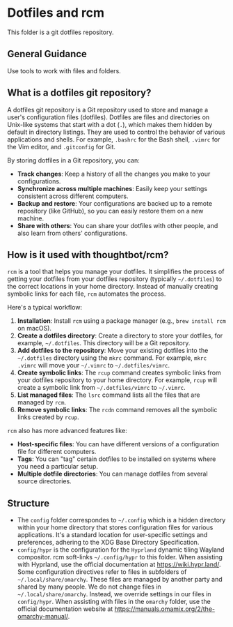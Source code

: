 # Dotfiles and rcm

This folder is a git dotfiles repository.

## General Guidance

Use tools to work with files and folders.

## What is a dotfiles git repository?

A dotfiles git repository is a Git repository used to store and manage a user's configuration files (dotfiles). Dotfiles are files and directories on Unix-like systems that start with a dot (`.`), which makes them hidden by default in directory listings. They are used to control the behavior of various applications and shells. For example, `.bashrc` for the Bash shell, `.vimrc` for the Vim editor, and `.gitconfig` for Git.

By storing dotfiles in a Git repository, you can:

- **Track changes**: Keep a history of all the changes you make to your configurations.
- **Synchronize across multiple machines**: Easily keep your settings consistent across different computers.
- **Backup and restore**: Your configurations are backed up to a remote repository (like GitHub), so you can easily restore them on a new machine.
- **Share with others**: You can share your dotfiles with other people, and also learn from others' configurations.

## How is it used with thoughtbot/rcm?

`rcm` is a tool that helps you manage your dotfiles. It simplifies the process of getting your dotfiles from your dotfiles repository (typically `~/.dotfiles`) to the correct locations in your home directory. Instead of manually creating symbolic links for each file, `rcm` automates the process.

Here's a typical workflow:

1. **Installation**: Install `rcm` using a package manager (e.g., `brew install rcm` on macOS).
2. **Create a dotfiles directory**: Create a directory to store your dotfiles, for example, `~/.dotfiles`. This directory will be a Git repository.
3. **Add dotfiles to the repository**: Move your existing dotfiles into the `~/.dotfiles` directory using the `mkrc` command. For example, `mkrc .vimrc` will move your `~/.vimrc` to `~/.dotfiles/vimrc`.
4. **Create symbolic links**: The `rcup` command creates symbolic links from your dotfiles repository to your home directory. For example, `rcup` will create a symbolic link from `~/.dotfiles/vimrc` to `~/.vimrc`.
5. **List managed files**: The `lsrc` command lists all the files that are managed by `rcm`.
6. **Remove symbolic links**: The `rcdn` command removes all the symbolic links created by `rcup`.

`rcm` also has more advanced features like:

- **Host-specific files**: You can have different versions of a configuration file for different computers.
- **Tags**: You can "tag" certain dotfiles to be installed on systems where you need a particular setup.
- **Multiple dotfile directories**: You can manage dotfiles from several source directories.

## Structure

- The `config` folder correspondes to `~/.config` which is a hidden directory within your home directory that stores configuration files for various applications. It's a standard location for user-specific settings and preferences, adhering to the XDG Base Directory Specification.
- `config/hypr` is the configuration for the `Hyprland` dynamic tiling Wayland compositor. rcm soft-links `~/.config/hypr` to this folder. When assisting with Hyprland, use the official documentation at <https://wiki.hypr.land/>. Some configuration directives refer to files in
  subfolders of `~/.local/share/omarchy`. These files are managed by another party and shared by many people. We do not change files in `~/.local/share/omarchy`. Instead, we override settings in our files in `config/hypr`. When assisting with files in the `omarchy` folder, use the official documentation website at <https://manuals.omamix.org/2/the-omarchy-manual/>.
